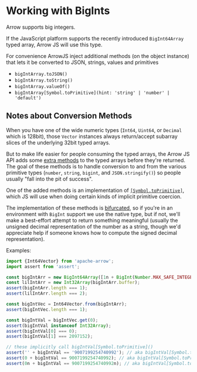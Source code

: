 # Working with BigInts

Arrow supports big integers.

If the JavaScript platform supports the recently introduced `BigInt64Array` typed array, Arrow JS will use this type.

For convenience ArrowJS inject additional methods (on the object instance) that lets it be converted to JSON, strings, values and primitives

- `bigIntArray.toJSON()`
- `bigIntArray.toString()`
- `bigIntArray.valueOf()`
- `bigIntArray[Symbol.toPrimitive](hint: 'string' | 'number' | 'default')`

## Notes about Conversion Methods

When you have one of the wide numeric types (`Int64`, `Uint64`, or `Decimal` which is 128bit), those `Vector` instances always return/accept subarray slices of the underlying 32bit typed arrays.

But to make life easier for people consuming the typed arrays, the Arrow JS API adds some [extra methods](https://github.com/apache/arrow/blob/3eb07b7ed173e2ecf41d689b0780dd103df63a00/js/src/util/bn.ts#L31) to the typed arrays before they're returned. The goal of these methods is to handle conversion to and from the various primitive types (`number`, `string`, `bigint`, and `JSON.stringify()`) so people usually "fall into the pit of success".

One of the added methods is an implementation of [`[Symbol.toPrimitive]`](https://developer.mozilla.org/en-US/docs/Web/JavaScript/Reference/Global_Objects/Symbol/toPrimitive), which JS will use when doing certain kinds of implicit primitive coercion.

The implementation of these methods is [bifurcated](https://github.com/apache/arrow/blob/3eb07b7ed173e2ecf41d689b0780dd103df63a00/js/src/util/bn.ts#L125), so if you're in an environment with `BigInt` support we use the native type, but if not, we'll make a best-effort attempt to return something meaningful (usually the unsigned decimal representation of the number as a string, though we'd appreciate help if someone knows how to compute the signed decimal representation).

Examples:

````typescript
import {Int64Vector} from 'apache-arrow';
import assert from 'assert';

const bigIntArr = new BigInt64Array([1n + BigInt(Number.MAX_SAFE_INTEGER)]);
const lilIntArr = new Int32Array(bigIntArr.buffer);
assert(bigIntArr.length === 1);
assert(lilIntArr.length === 2);

const bigIntVec = Int64Vector.from(bigIntArr);
assert(bigIntVec.length === 1);

const bigIntVal = bigIntVec.get(0);
assert(bigIntVal instanceof Int32Array);
assert(bigIntVal[0] === 0);
assert(bigIntVal[1] === 2097152);

// these implicitly call bigIntVal[Symbol.toPrimitive]()
assert('' + bigIntVal == '9007199254740992'); // aka bigIntVal[Symbol.toPrimitive]('string')
assert(0 + bigIntVal == 9007199254740992); // aka bigIntVal[Symbol.toPrimitive]('number')
assert(0n + bigIntVal == 9007199254740992n); // aka bigIntVal[Symbol.toPrimitive]('default')```
````
